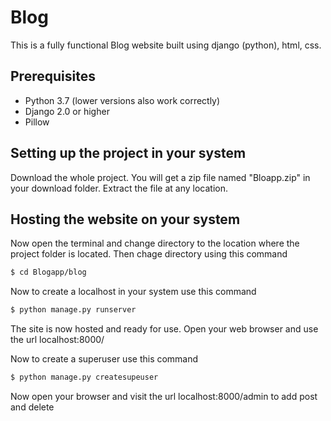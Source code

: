 # Blog
This is a fully functional Blog website built using django (python), html, css.

## Prerequisites
* Python 3.7 (lower versions also work correctly)
* Django 2.0 or higher
* Pillow

## Setting up the project in your system
Download the whole project. You will get a zip file named "Bloapp.zip" in your download folder. Extract the file at any location.

## Hosting the website on your system
Now open the terminal and change directory to the location where the project folder is located. Then chage directory using this command
```sh
$ cd Blogapp/blog
```
Now to create a localhost in your system use this command
```sh
$ python manage.py runserver
```
The site is now hosted and ready for use. Open your web browser and use the url localhost:8000/

Now to create a superuser use this command
```sh
$ python manage.py createsupeuser
```
Now open your browser and visit the url localhost:8000/admin to add post and delete
